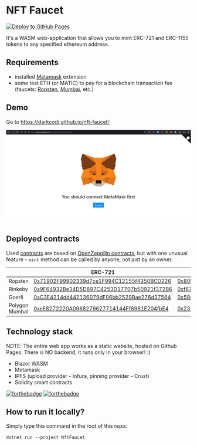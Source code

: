 # NFT Faucet
[![Deploy to GitHub Pages](https://github.com/darkcodi/nft-faucet/actions/workflows/main.yml/badge.svg?branch=main)](https://github.com/darkcodi/nft-faucet/actions/workflows/main.yml)  
  
It's a WASM web-application that allows you to mint ERC-721 and ERC-1155 tokens to any specified ethereum address.
  
## Requirements
- installed [Metamask](https://metamask.io/download/) extension
- some test ETH (or MATIC) to pay for a blockchain transaction fee  
(faucets: [Ropsten](https://faucet.egorfine.com/), [Mumbai](https://mumbaifaucet.com/), etc.)
  
## Demo
Go to https://darkcodi.github.io/nft-faucet/  
  
[![demo](demo.gif)]()  

## Deployed contracts
Used [contracts](NftFaucet/Contracts) are based on [OpenZeppilin contracts](https://github.com/OpenZeppelin/openzeppelin-contracts), but with one unusual feature - `mint` method can be called by anyone, not just by an owner.    

|                | ERC-721   | ERC-1155   |
|----------------|-----------|------------|
| Ropsten        | [0x71902F99902339d7ce1F994C12155f4350BCD226](https://ropsten.etherscan.io/token/0x71902F99902339d7ce1F994C12155f4350BCD226) | [0x80b45421881c0452A6e70148Fc928fA33107cEb3](https://ropsten.etherscan.io/token/0x80b45421881c0452A6e70148Fc928fA33107cEb3) |
| Rinkeby        | [0x9F64932Be34D5D897C4253D17707b50921f372B6](https://rinkeby.etherscan.io/token/0x9F64932Be34D5D897C4253D17707b50921f372B6) | [0xf67C575502fc1cE399a3e1895dDf41847185D7bD](https://rinkeby.etherscan.io/token/0xf67C575502fc1cE399a3e1895dDf41847185D7bD) |
| Goerli         | [0xC3E4214dd442136079dF06bb2529Bae276d37564](https://goerli.etherscan.io/token/0xC3E4214dd442136079dF06bb2529Bae276d37564) | [0x5807d7be82153F6a302d92199221090E3b78A3C3](https://goerli.etherscan.io/token/0x5807d7be82153F6a302d92199221090E3b78A3C3) |
| Polygon Mumbai | [0xeE8272220A0988279627714144Ff6981E204fbE4](https://mumbai.polygonscan.com/token/0xeE8272220A0988279627714144Ff6981E204fbE4) | [0x23147CdbD963A3D0fec0F25E4604844f477F65d2](https://mumbai.polygonscan.com/token/0x23147CdbD963A3D0fec0F25E4604844f477F65d2) |
  
## Technology stack

NOTE: The entire web app works as a static website, hosted on Github Pages. There is NO backend, it runs only in your browser! :)  

- Blazor WASM
- Metamask
- IPFS (upload provider - Infura, pinning provider - Crust)
- Solidity smart contracts
  
[![forthebadge](https://forthebadge.com/images/badges/made-with-c-sharp.svg)](https://forthebadge.com) [![forthebadge](https://forthebadge.com/images/badges/built-with-love.svg)](https://forthebadge.com)  

## How to run it locally?
Simply type this command in the root of this repo:

    dotnet run --project NftFaucet
